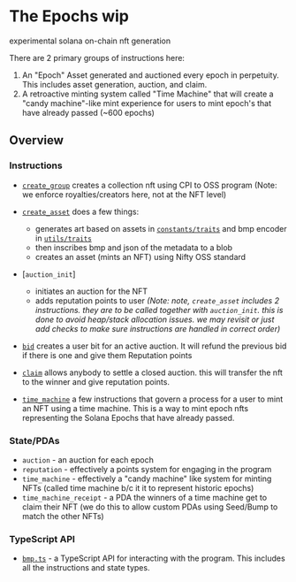 # The Epochs wip
experimental solana on-chain nft generation

There are 2 primary groups of instructions here: 
1. An "Epoch" Asset generated and auctioned every epoch in perpetuity. This includes asset generation, auction, and claim.
2. A retroactive minting system called "Time Machine" that will create a "candy machine"-like mint experience for users to mint epoch's that have already passed (~600 epochs)

## Overview
### Instructions 
- [`create_group`](/programs/bmp/src/instructions/create_group.rs) creates a collection nft using CPI to OSS program (Note: we enforce royalties/creators here, not at the NFT level)
- [`create_asset`](/programs/bmp/src/instructions/create_asset.rs) does a few things:
     - generates art based on assets in [`constants/traits`](/programs/bmp/src/constants/traits/) and bmp encoder in [`utils/traits`](/programs/bmp/src/utils/traits.rs) 
     - then inscribes bmp and json of the metadata to a blob
     - creates an asset (mints an NFT) using Nifty OSS standard
- [`auction_init`]
     - initiates an auction for the NFT
     - adds reputation points to user
_(Note: note, `create_asset` includes 2 instructions. they are to be called together with `auction_init`. this is done to avoid heap/stack allocation issues. we may revisit or just add checks to make sure instructions are handled in correct order)_

- [`bid`](/programs/bmp/src/instructions/auction_bid.rs) creates a user bit for an active auction. It will refund the previous bid if there is one and give them Reputation points
- [`claim`](/programs/bmp/src/instructions/auction_claim.rs) allows anybody to settle a closed auction. this will transfer the nft to the winner and give reputation points. 
- [`time_machine`](/programs/bmp/src/instructions/time_machine/) a few instructions that govern a process for a user to mint an NFT using a time machine. This is a way to mint epoch nfts representing the Solana Epochs that have already passed.


### State/PDAs
- `auction` - an auction for each epoch
- `reputation` - effectively a points system for engaging in the program 
- `time_machine` - effectively a "candy machine" like system for minting NFTs (called time machine b/c it it to represent historic epochs)
- `time_machine_receipt` - a PDA the winners of a time machine get to claim their NFT (we do this to allow custom PDAs using Seed/Bump to match the other NFTs)

### TypeScript API
- [`bmp.ts`](api) - a TypeScript API for interacting with the program. This includes all the instructions and state types.
